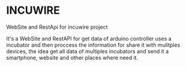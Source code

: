 # INCUWIRE
WebSite and RestApi for incuwire project 

It's a WebSite and RestAPI for get data of arduino controller uses a incubator and then proccess the information 
for share it with mulitples devices, the idea get all data of multiples incubators and send it a smartphone, website and other
places where need it.
